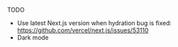 TODO

- Use latest Next.js version when hydration bug is fixed: https://github.com/vercel/next.js/issues/53110
- Dark mode
